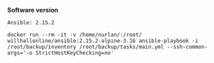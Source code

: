 **Software version**

```Ansible: 2.15.2```


```docker run --rm -it -v /home/nurlan/:/root/ willhallonline/ansible:2.15.2-alpine-3.16 ansible-playbook -i /root/backup/inventory /root/backup/tasks/main.yml --ssh-common-args='-o StrictHostKeyChecking=no'```
